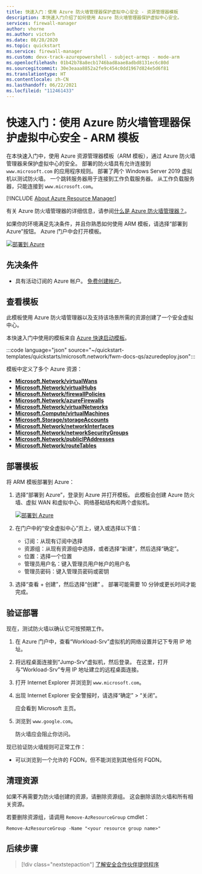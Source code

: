 ```yaml
---
title: 快速入门：使用 Azure 防火墙管理器保护虚拟中心安全 - 资源管理器模板
description: 本快速入门介绍了如何使用 Azure 防火墙管理器保护虚拟中心安全。
services: firewall-manager
author: vhorne
ms.author: victorh
ms.date: 08/28/2020
ms.topic: quickstart
ms.service: firewall-manager
ms.custom: devx-track-azurepowershell - subject-armqs - mode-arm
ms.openlocfilehash: 01b42b78a8ecb1746bad8aae8adbd8131ec6c80d
ms.sourcegitcommit: 30e3eaaa8852a2fe9c454c0dd1967d824e5d6f81
ms.translationtype: HT
ms.contentlocale: zh-CN
ms.lasthandoff: 06/22/2021
ms.locfileid: "112461433"
---
```

# <a name="quickstart-secure-your-virtual-hub-using-azure-firewall-manager---arm-template"></a>快速入门：使用 Azure 防火墙管理器保护虚拟中心安全 - ARM 模板

在本快速入门中，使用 Azure 资源管理器模板（ARM 模板），通过 Azure 防火墙管理器来保护虚拟中心的安全。 部署的防火墙具有允许连接到 `www.microsoft.com` 的应用程序规则。 部署了两个 Windows Server 2019 虚拟机以测试防火墙。 一个跳转服务器用于连接到工作负载服务器。 从工作负载服务器，只能连接到 `www.microsoft.com`。

[!INCLUDE [About Azure Resource Manager](../../includes/resource-manager-quickstart-introduction.md)]

有关 Azure 防火墙管理器的详细信息，请参阅[什么是 Azure 防火墙管理器？](overview.md)。

如果你的环境满足先决条件，并且你熟悉如何使用 ARM 模板，请选择“部署到 Azure”按钮。 Azure 门户中会打开模板。

[![部署到 Azure](../media/template-deployments/deploy-to-azure.svg)](https://portal.azure.com/#create/Microsoft.Template/uri/https%3A%2F%2Fraw.githubusercontent.com%2FAzure%2Fazure-quickstart-templates%2Fmaster%2Fquickstarts%2Fmicrosoft.network%2Ffwm-docs-qs%2Fazuredeploy.json)

## <a name="prerequisites"></a>先决条件

- 具有活动订阅的 Azure 帐户。 [免费创建帐户](https://azure.microsoft.com/free/?WT.mc_id=A261C142F)。

## <a name="review-the-template"></a>查看模板

此模板使用 Azure 防火墙管理器以及支持该场景所需的资源创建了一个安全虚拟中心。

本快速入门中使用的模板来自 [Azure 快速启动模板](https://azure.microsoft.com/resources/templates/fwm-docs-qs/)。

:::code language="json" source="~/quickstart-templates/quickstarts/microsoft.network/fwm-docs-qs/azuredeploy.json":::

模板中定义了多个 Azure 资源：

- [**Microsoft.Network/virtualWans**](/azure/templates/microsoft.network/virtualWans)
- [**Microsoft.Network/virtualHubs**](/azure/templates/microsoft.network/virtualHubs)
- [**Microsoft.Network/firewallPolicies**](/azure/templates/microsoft.network/firewallPolicies)
- [**Microsoft.Network/azureFirewalls**](/azure/templates/microsoft.network/azureFirewalls)
- [**Microsoft.Network/virtualNetworks**](/azure/templates/microsoft.network/virtualnetworks)
- [**Microsoft.Compute/virtualMachines**](/azure/templates/microsoft.compute/virtualmachines)
- [**Microsoft.Storage/storageAccounts**](/azure/templates/microsoft.storage/storageAccounts)
- [**Microsoft.Network/networkInterfaces**](/azure/templates/microsoft.network/networkinterfaces)
- [**Microsoft.Network/networkSecurityGroups**](/azure/templates/microsoft.network/networksecuritygroups)
- [**Microsoft.Network/publicIPAddresses**](/azure/templates/microsoft.network/publicipaddresses)
- [**Microsoft.Network/routeTables**](/azure/templates/microsoft.network/routeTables)

## <a name="deploy-the-template"></a>部署模板

将 ARM 模板部署到 Azure：

1. 选择“部署到 Azure”，登录到 Azure 并打开模板。 此模板会创建 Azure 防火墙、虚拟 WAN 和虚拟中心、网络基础结构和两个虚拟机。

   [![部署到 Azure](../media/template-deployments/deploy-to-azure.svg)](https://portal.azure.com/#create/Microsoft.Template/uri/https%3A%2F%2Fraw.githubusercontent.com%2FAzure%2Fazure-quickstart-templates%2Fmaster%2Fquickstarts%2Fmicrosoft.network%2Ffwm-docs-qs%2Fazuredeploy.json)

2. 在门户中的“安全虚拟中心”页上，键入或选择以下值：
   - 订阅：从现有订阅中选择 
   - 资源组：从现有资源组中选择，或者选择“新建”，然后选择“确定”。 
   - 位置：选择一个位置
   - 管理员用户名：键入管理员用户帐户的用户名 
   - 管理员密码：键入管理员密码或密钥

3. 选择“查看 + 创建”，然后选择“创建” 。 部署可能需要 10 分钟或更长时间才能完成。

## <a name="validate-the-deployment"></a>验证部署

现在，测试防火墙以确认它可按预期工作。

1. 在 Azure 门户中，查看“Workload-Srv”虚拟机的网络设置并记下专用 IP 地址。
2. 将远程桌面连接到“Jump-Srv”虚拟机，然后登录。 在这里，打开与“Workload-Srv”专用 IP 地址建立的远程桌面连接。

3. 打开 Internet Explorer 并浏览到 `www.microsoft.com`。
4. 出现 Internet Explorer 安全警报时，请选择“确定” > “关闭”。  

   应会看到 Microsoft 主页。

5. 浏览到 `www.google.com`。

   防火墙应会阻止你访问。

现已验证防火墙规则可正常工作：

- 可以浏览到一个允许的 FQDN，但不能浏览到其他任何 FQDN。

## <a name="clean-up-resources"></a>清理资源

如果不再需要为防火墙创建的资源，请删除资源组。 这会删除该防火墙和所有相关资源。

若要删除资源组，请调用 `Remove-AzResourceGroup` cmdlet：

```azurepowershell-interactive
Remove-AzResourceGroup -Name "<your resource group name>"
```

## <a name="next-steps"></a>后续步骤

> [!div class="nextstepaction"]
> [了解安全合作伙伴提供程序](trusted-security-partners.md)
